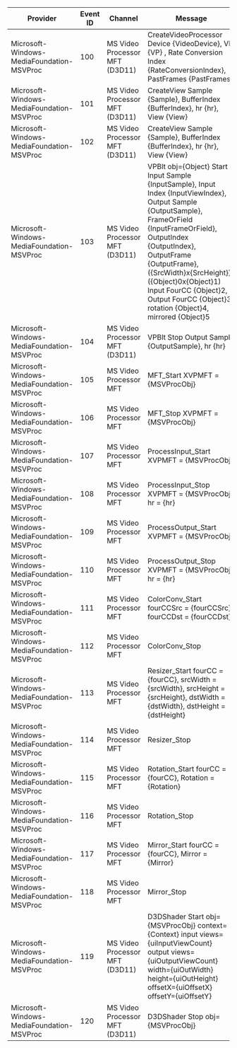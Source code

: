 Provider                                   |  Event ID  |  Channel                         |  Message
-------------------------------------------|------------|----------------------------------|--------------------------------------------------------------------------------------------------------------------------------------------------------------------------------------------------------------------------------------------------------------------------------------------------------------------------------------------------
Microsoft-Windows-MediaFoundation-MSVProc  |  100       |  MS Video Processor MFT (D3D11)  |  CreateVideoProcessor Device {VideoDevice}, VP {VP} , Rate Conversion Index {RateConversionIndex}, PastFrames {PastFrames}
Microsoft-Windows-MediaFoundation-MSVProc  |  101       |  MS Video Processor MFT (D3D11)  |  CreateView Sample {Sample}, BufferIndex {BufferIndex}, hr {hr}, View {View}
Microsoft-Windows-MediaFoundation-MSVProc  |  102       |  MS Video Processor MFT (D3D11)  |  CreateView Sample {Sample}, BufferIndex {BufferIndex}, hr {hr}, View {View}
Microsoft-Windows-MediaFoundation-MSVProc  |  103       |  MS Video Processor MFT (D3D11)  |  VPBlt obj={Object} Start Input Sample {InputSample}, Input Index {InputViewIndex}, Output Sample {OutputSample}, FrameOrField {InputFrameOrField}, OutputIndex {OutputIndex}, OutputFrame {OutputFrame}, ({SrcWidth}x{SrcHeight})..({Object}0x{Object}1) Input FourCC {Object}2, Output FourCC {Object}3, rotation {Object}4, mirrored {Object}5
Microsoft-Windows-MediaFoundation-MSVProc  |  104       |  MS Video Processor MFT (D3D11)  |  VPBlt Stop Output Sample {OutputSample}, hr {hr}
Microsoft-Windows-MediaFoundation-MSVProc  |  105       |  MS Video Processor MFT          |  MFT_Start XVPMFT = {MSVProcObj}
Microsoft-Windows-MediaFoundation-MSVProc  |  106       |  MS Video Processor MFT          |  MFT_Stop XVPMFT = {MSVProcObj}
Microsoft-Windows-MediaFoundation-MSVProc  |  107       |  MS Video Processor MFT          |  ProcessInput_Start XVPMFT = {MSVProcObj}
Microsoft-Windows-MediaFoundation-MSVProc  |  108       |  MS Video Processor MFT          |  ProcessInput_Stop  XVPMFT = {MSVProcObj} hr = {hr}
Microsoft-Windows-MediaFoundation-MSVProc  |  109       |  MS Video Processor MFT          |  ProcessOutput_Start XVPMFT = {MSVProcObj}
Microsoft-Windows-MediaFoundation-MSVProc  |  110       |  MS Video Processor MFT          |  ProcessOutput_Stop  XVPMFT = {MSVProcObj} hr = {hr}
Microsoft-Windows-MediaFoundation-MSVProc  |  111       |  MS Video Processor MFT          |  ColorConv_Start fourCCSrc = {fourCCSrc}, fourCCDst = {fourCCDst}
Microsoft-Windows-MediaFoundation-MSVProc  |  112       |  MS Video Processor MFT          |  ColorConv_Stop
Microsoft-Windows-MediaFoundation-MSVProc  |  113       |  MS Video Processor MFT          |  Resizer_Start fourCC = {fourCC}, srcWidth = {srcWidth}, srcHeight = {srcHeight}, dstWidth = {dstWidth}, dstHeight = {dstHeight}
Microsoft-Windows-MediaFoundation-MSVProc  |  114       |  MS Video Processor MFT          |  Resizer_Stop
Microsoft-Windows-MediaFoundation-MSVProc  |  115       |  MS Video Processor MFT          |  Rotation_Start fourCC = {fourCC}, Rotation = {Rotation}
Microsoft-Windows-MediaFoundation-MSVProc  |  116       |  MS Video Processor MFT          |  Rotation_Stop
Microsoft-Windows-MediaFoundation-MSVProc  |  117       |  MS Video Processor MFT          |  Mirror_Start fourCC = {fourCC}, Mirror = {Mirror}
Microsoft-Windows-MediaFoundation-MSVProc  |  118       |  MS Video Processor MFT          |  Mirror_Stop
Microsoft-Windows-MediaFoundation-MSVProc  |  119       |  MS Video Processor MFT (D3D11)  |  D3DShader Start obj={MSVProcObj} context={Context} input views={uiInputViewCount} output views={uiOutputViewCount} width={uiOutWidth} height={uiOutHeight} offsetX={uiOffsetX} offsetY={uiOffsetY}
Microsoft-Windows-MediaFoundation-MSVProc  |  120       |  MS Video Processor MFT (D3D11)  |  D3DShader Stop obj={MSVProcObj}